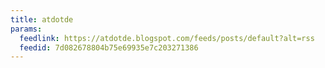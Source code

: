 ```yaml
---
title: atdotde
params:
  feedlink: https://atdotde.blogspot.com/feeds/posts/default?alt=rss
  feedid: 7d082678804b75e69935e7c203271386
---
```


